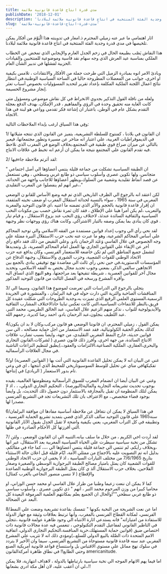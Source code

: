 ```yaml
---
title: مدي قدرة انتاج قاعدة قانونية ملائمة
publishDate: '2018-12-01'
description: 'اثار اهتمامي ما عبر عنه زميلي المحترم ذ.امغار في تدوينته هذا الْيَوْمَ من أفكار يمكن تلخيصها في مدي قدرة وجدية الفئة المنتخبة في انتاج قاعدة قانونية ملائمة لبلادنا.'
slug: 'مدى-قدرة-انتاج-قاعدة-قانونية-ملائمة'
---
```

اثار اهتمامي ما عبر عنه زميلي المحترم ذ.امغار في  تدوينته هذا الْيَوْمَ  من أفكار يمكن تلخيصها في مدي قدرة وجدية الفئة المنتخبة في انتاج قاعدة قانونية ملائمة لبلادنا.

هذا النقاش يَصْب بطبيعة الحال في زخم الجدل العارم والإيجابي الذي تمخض عن الخطاب الملكي بمناسبة عيد العرش الذي وجه سهام نقد قاسية وموضوعية للمنتخبين والقيادات الحزبية  لفشلها في تدبير الشأن العام.

وبادئ الامر انوه بمبادرة الزميل التي طرحت جملة من الأفكار والانتقادات ، تلامس بكيفية او اخري، جوانب من المعضلات المطروحة حاليا في الساحة  السياسية الوطنية،في انتظار نتائج اعمال اللجنة الملكية المكلفة بإعداد تقرير لتحديد المسؤوليات بخصوص أسباب تعثر إنجاز مشروع الحسيمة.

ولعله من نافلة القول التذكير بجدوي الانخراط في كل نقاش موضوعي ومسؤول  متي كانت الغاية منه تحقيق وحدة في الرؤي والمفاهيم ، قدر الإمكان، بهدف الدفع  بعجلة التقدم بشكل عام في الوطن، باعتبار ان إشاعة فكر تقدمي وواعي هو لبنة في هذا الاتجاه.

وفِي هذا السياق ارغب بإبداء الملاحظات التالية:

1/ ان القانون في بلادنا ، كمنتوج للسلطة التشريعية، يتميز عن القانون الذي تنتجه  مثيلاتها في الديموقراطيات الغربية، علي  اعتبار انه متاخر عن  مسيرة وتطور مجتمعاتها، فيعبر بالتالي عن ميزان صراع قوي طبقية في المجتمع،بخلاف الوضع في المغرب الذي نلاحظ فيه تقدم القانون علي المجتمع  نتيجة ما يمكن ان أزعم انه تخبط في علاقات الانتاج.

2/ لقد أثرتم ملاحظة جاءفيها:

" ان الطبقة السياسية تشكلت من جماعة قليلة ينتمي أعضاؤها الي أصل اجتماعي متجانس، ولها تكوين عصري وأسلوب سياسي ذو طابع غربي وسطحي ، وهي تستعمل عن قصد أنماط تقليدية وشعبية من السلوك،ويظهر أعضاؤها للاجانب واجهة من الحداثة، غير انهم لم ينفصلوا عن المغرب التقليدي،،"

لكن اعتقد انه بالرجوع الي الظرف التاريخي الذي تم فيه وضع الأساس للقانو ن الوضعي  المغربي في سنة 1965 ، سواء بالنسبة لحداثة استقلال المغرب او ضعف  نخبته المثقفة، ان إقرار قاعدة قانونية بالحجم والأثر الذي  تضمنه ما اعنيه ،اي قانون التوحيد والمغربة والتعريب ،لم يكن أمرا هينا علي الإطلاق ،  فقد كان ثمرة نقاش خصب بين مكونات النخب السياسية والثقافية السائدة عندئذ،  لاختلاف رؤي النخب عند بزوغ الاستقلال ، و قيام تيار قوي كان ينادي بما يمكن  وصفه بالتيار الاشتراكي. وكانت هناك رؤي ووجهات نظر وجيهة .

لقد نحي رأي الي وجوب إعداد قوانين مستمدة من الفقه الاسلامي والي توحيد المحاكم علي أساس المحاكم الشرعية، وهو ما عبرت عنه نخب حزب الاستقلال النيرة ممثلة علي وجه الخصوص في علال الفاسي وَعَبَد الرحمان بادو. وعلي النقيض من ذلك فقد دافع رأي أخر عن الإبقاء علي القوانين الجاري بها العمل امام المحاكم العصرية، بل وتمديدها لتشمل جميع المناطق التي لم تكن خاضعة للاستعمار الفرنسي، وكان يدافع عنه حزب الاتحاد الوطني للقوات الشعبية، وحزب الشوري والاستقلال، وجبهة الدفاع عن المؤسسات الدستورية،في حين  نحي رأي ثالث الي معاضدة نهج توفيقي ينادي بالجمع بين الاتجاهين سالفي الذكر، بمعني وجوب تحديد مجال يختص به الفقه الاسلامي، وتحديد مجال آخر للقوانين العصرية ، شريطة تنقيحها بعد مراجعتها، وهو النهج الذي  انساق اليه وأقره المشرع ورسخه في الفصل الثالث من قانون التوحيد المذكور. 

3/ يتجلي بالرجوع الي الدراسات التي تعرضت لموضوع هذا القانون، وسيما الي المناقشات الصاخبة والثرية التي دارت حوله في قبة البرلمان ، والمنشورة في الجريدة الرسمية،المستوي العلمي الرفيع الذي تميزت به،وجدية الطروحات التي  شكلت عقيدة كل فريق،بالنظر للانتماءات  السياسية،التي كانت تعكس تباينا حادالاختلاف المشارب الثقافية والأيديولوجية  للنواب  ، نذكر منهم الزعيم علال الفاسي، عبد الخالق الطريس، محمد التبر، عبد اللطيف بنجلون،عبد الرحمان بادو، احمد رضا  كديرة، رحمهم الله.

4/يمكن القول ، زميلي المحترم، ان  قانوننا الوضعي هو قانون مركب،وكان لا بد ان يكون كذلك بحكم الحقبة الكولونيالية، فقد عمد الاستعمار من اجل حماية مصالحه ، الي سن قوانين حديثة، خارج النمط المغربي التقليدي، من جهة، وايضاً بسبب تضارب علاقات الانتاج السائدة، من جهة اخري، وأفرز ذلك قانون عصري ( لشركات،القانون التجاري والبحري،العقاري، الملكية الصناعية،الالتزامات والعقود،،)يطبق لتنظيم النزاعات الناشبة في مجال العلاقات الرأسمالية.

5/غني عن البيان انه لا يمكن تحليل القاعدة القانونية التي أتت بها ( القوانين العصرية) او تفكيكهافي  مناي عن تحليل للوسط السوسيوتاريخي للمحيط الذي أنتجها ، اي في وعي تام بدور الاستعمار ( الريادي) في إنتاجها. 

وغني عن البيان أيضا ان انضمام المغرب للسوق الرأسمالية  ومنظومتها العالمية، يقيده  بوجوب تحديث تشريعاته التجارية والمالية(البورصة) ، التحكيم التجاري الدولي، ، ، اذ لا يمكن لتلك المنظومة ان تقبل بالمجازفة بالاستثمار دون حصول ذلك التحديث، بل وايضاً بوجود قضاء متخصص.، مع الاعتراف بان تلك التشريعات تجد في التشريع الفرنسي مصدرا لها.

6/في هذا السياق لا يمكن ان نتغافل عن ملاحظة أساسية مفادها ان موافقة البرلمان سنة1965 علي قانون التوحيد سالف الذكر الذي قضي بتمديد تشريع الحماية الفرنسية ، وتطبيقه في كل التراب المغربي، يعني بكيفية واضحة لا تقبل الجدل  بقبول الآثار القانونية التي أفرزتها  كل الأحكام  الصادرة في ظلها.

7/ لقد أردت اخي الكريم ، من خلال ما سلف  بيانه،التنبيه الي ان  القانون الوضعي ، ولئن تشكل من نخبة سياسية سيطرت علي الحياة السياسية المغربية بعد الاستقلال، غير انها ،وبخلاف رأيكم، لم تنتمي الي جماعة قليلة  ينتمي أعضاؤها الي ،،،، كما جاء في مقالكم،  بدليل انه تم التصويت عليه بالاجماع من ممثلي الأمة، ايّام قليلة قبل اعلان حالة الاستثناء بتاريخ 7/6/1965 من مختلف التيارات السياسية ، اذ لا يخفي ان حزب الاتحاد الوطني للقوات الشعبية  كان يمثل بامتياز مصالح الطبقة البرجوازية الوسطي والصغيرة وصغار الفلاحين، بخلاف حزب الاستقلال ألذ ي كان يمثل الطبقة البرجوازية الوطنية الصاعدة والإقطاع ( لا ننسى منصور النجاعي بالغرب كمثال)

كما لا يمكن ان ننعت زعيما وطنيا من طراز علال الفاسي او محمد حسن الوزاني، او محاميا كبيرا من وزن المرحوم محمد التبر ، انهم " ذي تكوين عصري ، وأسلوب سياسي ذو طابع غربي سطحي""!والحال ان الجميع يعلم  بمكانتهم العلمية المرموقة البعيدة كل البعد عن الضحالة.


8/اما  عن نعت الشريحة من النخبة بكونها " تتمسك بقاعدة تشريعية  وضعت علي النمط الفرنسي، لمكانة القطاع الفرنسي بالمغرب، وأنها ترتبط بعلاقات وثيقة مع جهاز الدولة للاستفادة من امتيازاته" فانه يستدعي اثارة الانتباه  الي وجود ظاهرة عولمة قانونية ،تتجلي في التاطير القانوني لمفاعيل التقدم التكنولوجي ، تنغمس فيه عدة  مجالات قانونية ذات اختصاص ضيق (قوانين حماية المستهلك،حرية المنافسة،التحكيم التجاري الدولي، اتفاقية الامم المتحدة ذات الصِّلة بالبيع الدولي للسلع،،)ومؤدي ذلك  انه لا تثريب علي المشرع المغربي  عند سنه قاعدة قانونية مستوحاة من  التشريع الفرنسي، سيما وان الأخير لا يتردد في سلوك نهج مماثل علي مستوي الاقتباس بل واستنساخ قواعد قانونية أمريكية الصنع وحتي الطابع!! في نطاق ظاهرة أمركةالقانون   americanitude. 

اما فيما يهم الاتهام الموجه الي نخبة سياسية  بارتباطها بالدولة ، لاهداف انتهازية، فلا يمكن لي ان أعقب عليه، لان أهل مكة ادري بشعابها،،!!

